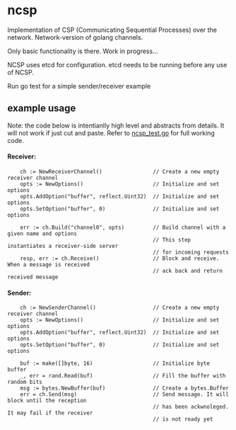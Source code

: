 # ncsp

Implementation of CSP (Communicating Sequential Processes) over the network. Network-version of golang channels.

Only basic functionality is there. Work in progress... 

NCSP uses etcd for configuration. etcd needs to be running before any use of NCSP.

Run go test for a simple sender/receiver example

## example usage
Note: the code below is intentianlly high level and abstracts from details. It will not work if just cut and paste. Refer to [ncsp_test.go](http://github.com/monchier/ncsp/blob/master/ncsp_test.go) for full working code.


#### Receiver:
```
	ch := NewReceiverChannel()                // Create a new empty receiver channel
	opts := NewOptions()                      // Initialize and set options
	opts.AddOption("buffer", reflect.Uint32)  // Initialize and set options
	opts.SetOption("buffer", 0)               // Initialize and set options
	
	err := ch.Build("channel0", opts)         // Build channel with a given name and options
	                                          // This step instantiates a receiver-side server 
	                                          // for incoming requests
	resp, err := ch.Receive()                 // Block and receive. When a message is received 
	                                          // ack back and return received message
```

#### Sender:
```
	ch := NewSenderChannel()                  // Create a new empty receiver channel
	opts := NewOptions()                      // Initialize and set options
	opts.AddOption("buffer", reflect.Uint32)  // Initialize and set options
	opts.SetOption("buffer", 0)               // Initialize and set options
	
	buf := make([]byte, 16)                   // Initialize byte buffer 
	_, err = rand.Read(buf)                   // Fill the buffer with random bits
	msg := bytes.NewBuffer(buf)               // Create a bytes.Buffer
	err = ch.Send(msg)                        // Send message. It will block until the reception 
	                                          // has been ackwnoleged. It may fail if the receiver
	                                          // is not ready yet
```






